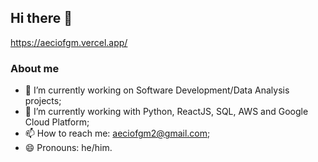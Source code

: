 ## Hi there 👋
https://aeciofgm.vercel.app/

### About me

- 🔭 I’m currently working on Software Development/Data Analysis projects;
- 🌱 I’m currently working with Python, ReactJS, SQL, AWS and Google Cloud Platform;
- 📫 How to reach me: aeciofgm2@gmail.com;
- 😄 Pronouns: he/him.
